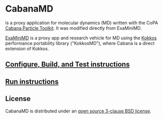 # CabanaMD

is a proxy application for molecular dynamics (MD) written with the CoPA
[Cabana Particle Toolkit](https://github.com/ECP-copa/Cabana). It was modified
directly from ExaMiniMD.

[ExaMiniMD](https://github.com/ECP-copa/ExaMiniMD) is a proxy app and research
vehicle for MD using the [Kokkos](https://github.com/kokkos/kokkos)
performance portability library ("KokkosMD"), where Cabana is a direct extension
of Kokkos.

## [Configure, Build, and Test instructions](https://github.com/ECP-copa/CabanaMD/wiki/Build-Instructions)

## [Run instructions](https://github.com/ECP-copa/CabanaMD/wiki/Run-Instructions)

## License

CabanaMD is distributed under an [open source 3-clause BSD license](LICENSE).
